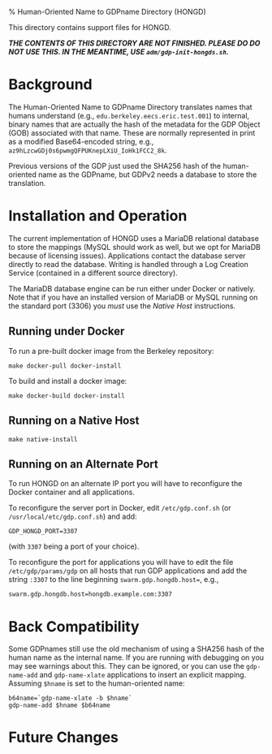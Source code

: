 % Human-Oriented Name to GDPname Directory (HONGD)

This directory contains support files for HONGD.

***THE CONTENTS OF THIS DIRECTORY ARE NOT FINISHED.  PLEASE DO
DO NOT USE THIS.  IN THE MEANTIME, USE `adm/gdp-init-hongds.sh`.***

# Background

The Human-Oriented Name to GDPname Directory translates names
that humans understand (e.g., `edu.berkeley.eecs.eric.test.001`)
to internal, binary names that are actually the hash of the
metadata for the GDP Object (GOB) associated with that name.
These are normally represented in print as a modified Base64-encoded
string, e.g., `az9hLzcwGDj0s6pwmgQFPUKnepLXiU_IoHk1FCC2_8k`.

Previous versions of the GDP just used the SHA256 hash of the
human-oriented name as the GDPname, but GDPv2 needs a database
to store the translation.

# Installation and Operation

The current implementation of HONGD uses a MariaDB relational database
to store the mappings (MySQL should work as well, but we opt for
MariaDB because of licensing issues).  Applications contact the
database server directly to read the database.  Writing is handled
through a Log Creation Service (contained in a different source
directory).

The MariaDB database engine can be run either under Docker or
natively.  Note that if you have an installed version of MariaDB
or MySQL running on the standard port (3306) you _must_ use the
_Native Host_ instructions.

## Running under Docker

To run a pre-built docker image from the Berkeley repository:

	make docker-pull docker-install

To build and install a docker image:

	make docker-build docker-install

## Running on a Native Host

	make native-install

## Running on an Alternate Port

To run HONGD on an alternate IP port you will have to reconfigure
the Docker container and all applications.

To reconfigure the server port in Docker, edit `/etc/gdp.conf.sh`
(or `/usr/local/etc/gdp.conf.sh`) and add:

	GDP_HONGD_PORT=3307

(with `3307` being a port of your choice).

To reconfigure the port for applications you will have to edit the
file `/etc/gdp/params/gdp` on all hosts that run GDP applications
and add the string `:3307` to the line beginning `swarm.gdp.hongdb.host=`,
e.g.,

	swarm.gdp.hongdb.host=hongdb.example.com:3307

# Back Compatibility

Some GDPnames still use the old mechanism of using a SHA256 hash
of the human name as the internal name.  If you are running with
debugging on you may see warnings about this.  They can be ignored,
or you can use the `gdp-name-add` and `gdp-name-xlate` applications
to insert an explicit mapping.  Assuming `$hname` is set to the
human-oriented name:

	b64name=`gdp-name-xlate -b $hname`
	gdp-name-add $hname $b64name

# Future Changes

